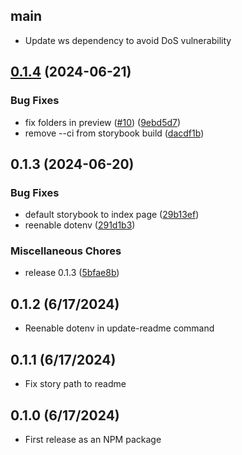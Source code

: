 ## main
- Update ws dependency to avoid DoS vulnerability

## [0.1.4](https://github.com/kevinschaul/jump-start-tools/compare/v0.1.3...v0.1.4) (2024-06-21)


### Bug Fixes

* fix folders in preview ([#10](https://github.com/kevinschaul/jump-start-tools/issues/10)) ([9ebd5d7](https://github.com/kevinschaul/jump-start-tools/commit/9ebd5d7902547b2ace6dc4898e9405cadc41d4f6))
* remove --ci from storybook build ([dacdf1b](https://github.com/kevinschaul/jump-start-tools/commit/dacdf1b36b9bf45265ee3878ba182349b8c87ace))

## 0.1.3 (2024-06-20)


### Bug Fixes

* default storybook to index page ([29b13ef](https://github.com/kevinschaul/jump-start-tools/commit/29b13efe703d38f5c4cd578d8a8e9be3201091b2))
* reenable dotenv ([291d1b3](https://github.com/kevinschaul/jump-start-tools/commit/291d1b310c3a4bc0de82254780564451b792a842))


### Miscellaneous Chores

* release 0.1.3 ([5bfae8b](https://github.com/kevinschaul/jump-start-tools/commit/5bfae8bca0b2d89613d340fbbc6c4a3e8073003a))

## 0.1.2 (6/17/2024)
- Reenable dotenv in update-readme command

## 0.1.1 (6/17/2024)

- Fix story path to readme

## 0.1.0 (6/17/2024)

- First release as an NPM package
